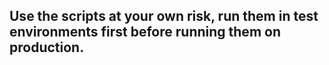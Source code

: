 ## Use the scripts at your own risk, run them in test environments first before running them on production.
